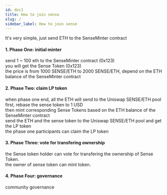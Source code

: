 ```yaml
---
id: doc1
title: How to join sense 
slug: /
sidebar_label: How to join sense
---
```


It's very simple, just send ETH to the SenseMinter contract

#### 1.  Phase One: initial minter
send 1 ~ 100 eth to the SenseMinter contract (0x123)  
you will get the Sense Token (0x123)  
the price is from 1000 SENSE/ETH to 2000 SENSE/ETH, depend on the ETH balance of the SenseMinter contract  

#### 2.  Phase Two:  claim LP token
when phase one end, all the ETH will send to the Uniswap SENSE/ETH pool   
first, rebase the sense token to 1 USD   
then mint corresponding Sense Tokens based on the ETH balance of the SenseMinter contract   
send the ETH and the sense token to the Uniswap SENSE/ETH pool and get the LP token   
the phase one participants can claim the LP token   

#### 3. Phase Three: vote for transfering ownership
the Sense token holder can vote for transfering the ownership of Sense Token.    
the owner of sense token can mint token.  

#### 4. Phase Four: governance
community governance